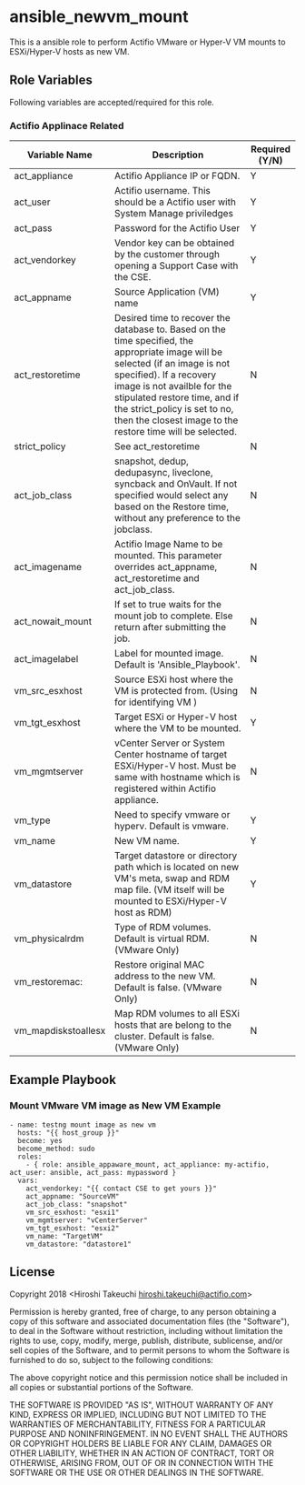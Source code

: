 ansible_newvm_mount
======================

This is a ansible role to perform Actifio VMware or Hyper-V VM mounts to ESXi/Hyper-V hosts as new VM.

Role Variables
--------------

Following variables are accepted/required for this role. 

### Actifio Applinace Related 

| Variable Name    | Description | Required (Y/N) |
|------------------|---|---|
| act_appliance    | Actifio Appliance IP or FQDN. | Y               |
| act_user         | Actifio username. This should be a Actifio user with System Manage priviledges | Y
| act_pass         | Password for the Actifio User | Y
| act_vendorkey    | Vendor key can be obtained by the customer through opening a Support Case with the CSE. | Y
| act_appname 	   | Source Application (VM) name | Y
| act_restoretime  | Desired time to recover the database to. Based on the time specified, the appropriate image will be selected (if an image is not specified). If a recovery image is not availble for the stipulated restore time, and if the strict_policy is set to no, then the closest image to the restore time will be selected. | N
| strict_policy    | See act_restoretime | N
| act_job_class    | snapshot, dedup, dedupasync, liveclone, syncback and OnVault. If not specified would select any based on the Restore time, without any preference to the jobclass. | N
| act_imagename    | Actifio Image Name to be mounted. This parameter overrides act_appname, act_restoretime and act_job_class. | N 
| act_nowait_mount  | If set to true waits for the mount job to complete. Else return after submitting the job. | N
| act_imagelabel   | Label for mounted image. Default is 'Ansible_Playbook'. | N
| vm_src_esxhost 	   | Source ESXi host where the VM is protected from. (Using for identifying VM ) | N
| vm_tgt_esxhost 	   | Target ESXi or Hyper-V host where the VM to be mounted. | Y
| vm_mgmtserver    | vCenter Server or System Center hostname of target ESXi/Hyper-V host. Must be same with hostname which is registered within Actifio appliance. | N
| vm_type          | Need to specify vmware or hyperv. Default is vmware. | Y
| vm_name	   | New VM name. | Y
| vm_datastore	   | Target datastore or directory path which is located on new VM's meta, swap and RDM map file. (VM itself will be mounted to ESXi/Hyper-V host as RDM) | Y
| vm_physicalrdm   | Type of RDM volumes. Default is virtual RDM. (VMware Only)| N
| vm_restoremac:   | Restore original MAC address to the new VM. Default is false. (VMware Only) | N
| vm_mapdiskstoallesx      | Map RDM volumes to all ESXi hosts that are belong to the cluster. Default is false. (VMware Only) | N


Example Playbook
----------------

### Mount VMware VM image as New VM Example

```
- name: testng mount image as new vm
  hosts: "{{ host_group }}"
  become: yes
  become_method: sudo
  roles:
    - { role: ansible_appaware_mount, act_appliance: my-actifio, act_user: ansible, act_pass: mypassword }
  vars:
    act_vendorkey: "{{ contact CSE to get yours }}"
    act_appname: "SourceVM"
    act_job_class: "snapshot"
    vm_src_esxhost: "esxi1"
    vm_mgmtserver: "vCenterServer"
    vm_tgt_esxhost: "esxi2"
    vm_name: "TargetVM"
    vm_datastore: "datastore1"

```


License
-------

Copyright 2018 <Hiroshi Takeuchi hiroshi.takeuchi@actifio.com>

Permission is hereby granted, free of charge, to any person obtaining a copy of this software and associated documentation files (the "Software"), to deal in the Software without restriction, including without limitation the rights to use, copy, modify, merge, publish, distribute, sublicense, and/or sell copies of the Software, and to permit persons to whom the Software is furnished to do so, subject to the following conditions:

The above copyright notice and this permission notice shall be included in all copies or substantial portions of the Software.

THE SOFTWARE IS PROVIDED "AS IS", WITHOUT WARRANTY OF ANY KIND, EXPRESS OR IMPLIED, INCLUDING BUT NOT LIMITED TO THE WARRANTIES OF MERCHANTABILITY, FITNESS FOR A PARTICULAR PURPOSE AND NONINFRINGEMENT. IN NO EVENT SHALL THE AUTHORS OR COPYRIGHT HOLDERS BE LIABLE FOR ANY CLAIM, DAMAGES OR OTHER LIABILITY, WHETHER IN AN ACTION OF CONTRACT, TORT OR OTHERWISE, ARISING FROM, OUT OF OR IN CONNECTION WITH THE SOFTWARE OR THE USE OR OTHER DEALINGS IN THE SOFTWARE.
